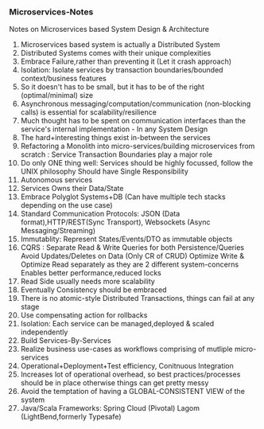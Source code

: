 ### Microservices-Notes
Notes on Microservices based System Design &amp; Architecture

  1. Microservices based system is actually a Distributed System
  2. Distributed Systems comes with their unique complexities
  3. Embrace Failure,rather than preventing it (Let it crash approach)
  4. Isolation: Isolate services by transaction boundaries/bounded context/business features
  5. So it doesn't has to be small, but it has to be of the right (optimal/minimal) size 
  6. Asynchronous messaging/computation/communication (non-blocking calls) is essential for scalability/resilience
  7. Much thought has to be spent on communication interfaces than the service's internal implementation - In any System Design
  8. The hard+interesting things exist in-between the services
  9. Refactoring a Monolith into micro-services/building microservices from scratch 
                          : Service Transaction Boundaries play a major role
  10. Do only ONE thing well:  Services should be highly focussed, follow the UNIX philosophy
                               Should have Single Responsibility  
  11. Autonomous services
  12. Services Owns their Data/State
  13. Embrace Polyglot Systems+DB (Can have multiple tech stacks depending on the use case)
  14. Standard Communication Protocols: JSON (Data format),HTTP/REST(Sync Transport), Websockets (Async Messaging/Streaming)
  15. Immutablity: Represent States/Events/DTO as immutable objects
  16. CQRS : Separate Read & Write Queries for both Persistence/Queries
             Avoid Updates/Deletes on Data (Only CR of CRUD)
             Optimize Write & Optimize Read separately as they are 2 different system-concerns
             Enables better performance,reduced locks
  17. Read Side usually needs more scalability
  18. Eventually Consistency should be embraced
  19. There is no atomic-style Distributed Transactions, things can fail at any stage
  20. Use compensating action for rollbacks
  21. Isolation: Each service can be managed,deployed & scaled independently
  22. Build Services-By-Services
  23. Realize business use-cases as workflows comprising of mutliple micro-services
  23. Operational+Deployment+Test efficiency, Conitnuous Integration
  24. Increases lot of operational overhead, so best practices/processes should be in place
      otherwise things can get pretty messy
  25. Avoid the temptation of having a GLOBAL-CONSISTENT VIEW of the system
  26. Java/Scala Frameworks:    Spring Cloud (Pivotal)
                                Lagom (LightBend,formerly Typesafe)

  
